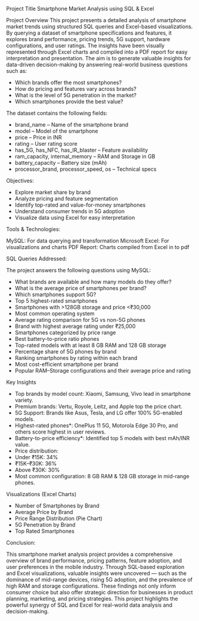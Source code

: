 Project Title
Smartphone Market Analysis using SQL & Excel

Project Overview
 This project presents a detailed analysis of smartphone market trends using structured SQL queries and Excel-based visualizations. By querying a dataset of smartphone specifications and features, it explores      brand performance, pricing trends, 5G support, hardware configurations, and user ratings.
 The insights have been visually represented through Excel charts and compiled into a PDF report for easy interpretation and presentation.
 The aim is to generate valuable insights for data-driven decision-making by answering real-world business questions such as:
- Which brands offer the most smartphones?
- How do pricing and features vary across brands?
- What is the level of 5G penetration in the market?
- Which smartphones provide the best value?

The dataset contains the following fields:

- brand_name – Name of the smartphone brand
- model – Model of the smartphone
- price – Price in INR
- rating – User rating score
- has_5G, has_NFC, has_IR_blaster – Feature availability
- ram_capacity, internal_memory – RAM and Storage in GB
- battery_capacity – Battery size (mAh)
- processor_brand, processor_speed, os – Technical specs

Objectives:

- Explore market share by brand
- Analyze pricing and feature segmentation
- Identify top-rated and value-for-money smartphones
- Understand consumer trends in 5G adoption
- Visualize data using Excel for easy interpretation

Tools & Technologies:

 MySQL: For data querying and transformation
 Microsoft Excel: For visualizations and charts
 PDF Report: Charts compiled from Excel in to pdf

SQL Queries Addressed:

The project answers the following questions using MySQL:
- What brands are available and how many models do they offer?
- What is the average price of smartphones per brand?
- Which smartphones support 5G?
- Top 5 highest-rated smartphones
- Smartphones with >128GB storage and price <₹30,000
- Most common operating system
- Average rating comparison for 5G vs non-5G phones
- Brand with highest average rating under ₹25,000
- Smartphones categorized by price range
- Best battery-to-price ratio phones
- Top-rated models with at least 8 GB RAM and 128 GB storage
- Percentage share of 5G phones by brand
- Ranking smartphones by rating within each brand
- Most cost-efficient smartphone per brand
- Popular RAM–Storage configurations and their average price and rating

 Key Insights

-  Top brands by model count: Xiaomi, Samsung, Vivo lead in smartphone variety.
-  Premium brands: Vertu, Royole, Leitz, and Apple top the price chart.
-  5G Support: Brands like Asus, Tesla, and LG offer 100% 5G-enabled models.
-  Highest-rated phones*: OnePlus 11 5G, Motorola Edge 30 Pro, and others score highest in user reviews.
-  Battery-to-price efficiency*: Identified top 5 models with best mAh/INR value.
-  Price distribution:
 - Under ₹15K: 34%
 - ₹15K–₹30K: 36%
 - Above ₹30K: 30%
- Most common configuration: 8 GB RAM & 128 GB storage in mid-range phones.

 Visualizations (Excel Charts)
   
-  Number of Smartphones by Brand
-  Average Price by Brand
-  Price Range Distribution (Pie Chart)
-  5G Penetration by Brand
-  Top Rated Smartphones

Conclusion:

  This smartphone market analysis project provides a comprehensive overview of brand performance, pricing patterns, feature adoption, and user preferences in the mobile industry. Through SQL-based exploration and   Excel visualizations, valuable insights were uncovered — such as the dominance of mid-range devices, rising 5G adoption, and the prevalence of high RAM and storage configurations. These findings not only inform   consumer choice but also offer strategic direction for businesses in product planning, marketing, and pricing strategies. This project highlights the powerful synergy of SQL and Excel for real-world data          analysis and decision-making.
  

  




  


